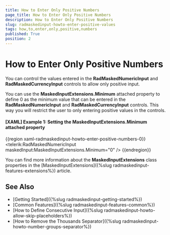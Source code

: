 ```yaml
---
title: How to Enter Only Positive Numbers
page_title: How to Enter Only Positive Numbers
description: How to Enter Only Positive Numbers
slug: radmaskedinput-howto-enter-positive-values
tags: how,to,enter,only,positive,numbers
published: True
position: 2
---
```


# How to Enter Only Positive Numbers

You can control the values entered in the __RadMaskedNumericInput__ and __RadMaskedCurrencyInput__ controls to allow only positive input.

You can use the __MaskedInputExtensions.Minimum__ attached property to define 0 as the minimum value that can be entered in the __RadMaskedNumericInput__ and __RadMaskedCurrencyInput__ controls. This way you will restrict the user to only entering positive values in the controls.

#### __[XAML] Example 1:  Setting the MaskedInputExtensions.Minimum attached property__
{{region xaml-radmaskedinput-howto-enter-positive-numbers-0}}
	<UserControl x:Class="MaskedInputSample.MainPage" 
	             xmlns="http://schemas.microsoft.com/winfx/2006/xaml/presentation"
	             xmlns:x="http://schemas.microsoft.com/winfx/2006/xaml"
	             xmlns:d="http://schemas.microsoft.com/expression/blend/2008"
	             xmlns:maskedInput="clr-namespace:Telerik.Windows.Controls.MaskedInput;assembly=Telerik.Windows.Controls.Input"
	             xmlns:mc="http://schemas.openxmlformats.org/markup-compatibility/2006"
	             xmlns:telerik="http://schemas.telerik.com/2008/xaml/presentation"
	             d:DesignHeight="300"
	             d:DesignWidth="400"
	             mc:Ignorable="d">
	    <telerik:RadMaskedNumericInput maskedInput:MaskedInputExtensions.Minimum="0" />
	</UserControl>
{{endregion}}

You can find more information about the __MaskedInputExtensions__ class properties in the [MaskedInputExtensions]({%slug radmaskedinput-features-extensions%}) article.

## See Also
 * [Getting Started]({%slug radmaskedinput-getting-started%})
 * [Common Features]({%slug radmaskedinput-features-common%})
 * [How to Define Consecutive Input]({%slug radmaskedinput-howto-allow-skip-placeholders%})
 * [How to Remove the Thousands Separator]({%slug radmaskedinput-howto-number-groups-separator%})